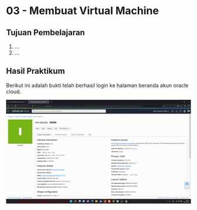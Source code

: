 # 03 - Membuat Virtual Machine

## Tujuan Pembelajaran

1. ...
2. ...

## Hasil Praktikum

Berikut ini adalah bukti telah berhasil login ke halaman beranda akun oracle cloud.

![Screenshot Dashboard Oracle](img/login.png)

